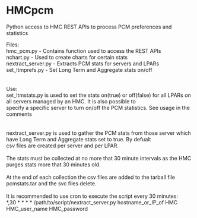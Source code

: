 # HMCpcm
Python access to HMC REST APIs to process PCM preferences and statistics<BR>


Files:<BR>
hmc_pcm.py         - Contains function used to access the REST APIs<BR>
nchart.py          - Used to create charts for certain stats<BR>
nextract_server.py - Extracts PCM stats for servers and LPARs<BR>
set_ltmprefs.py    - Set Long Term and Aggregate stats on/off<BR>
<BR>
<BR>
Use:<BR>
set_ltmstats.py is used to set the stats on(true) or off(false) for all LPARs on all servers managed by an HMC. It is also possible to<BR>
specify a specific server to turn on/off the PCM statistics. See usage in the comments<BR>
<BR>
<BR>
nextract_server.py is used to gather the PCM stats from those server which have Long Term and Aggregate stats set to true. By defualt<BR>
csv files are created per server and per LPAR.<BR>
<BR>
The stats must be collected at no more that 30 minute intervals as the HMC purges stats more that 30 minutes old.<BR>
<BR>
At the end of each collection the csv files are added to the tarball file pcmstats.tar and the svc files delete.<BR>
<BR>
It is recommended to use cron to execute the script every 30 minutes:<BR>
*,30 * * * * /path/to/script/nextract_server.py hostname_or_IP_of HMC HMC_user_name HMC_password<BR>
